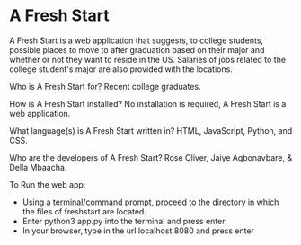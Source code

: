 # A Fresh Start

A Fresh Start is a web application that suggests, to college students, possible places to move to after graduation based on their major and whether or not they want to reside in the US. Salaries of jobs related to the college student's major are also provided with the locations.

Who is A Fresh Start for?
Recent college graduates. 

How is A Fresh Start installed?
No installation is required, A Fresh Start is a web application. 

What language(s) is A Fresh Start written in?
HTML, JavaScript, Python, and CSS. 

Who are the developers of A Fresh Start?
Rose Oliver, Jaiye Agbonavbare, & Della Mbaacha. 


To Run the web app:
- Using a terminal/command prompt, proceed to the directory in which the files of freshstart are located.
- Enter python3 app.py into the terminal and press enter
- In your browser, type in the url localhost:8080 and press enter
